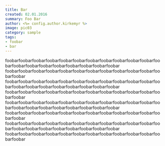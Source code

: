 ```yaml
---
title: Bar
created: 02.01.2016
summary: Foo Bar
author: <%= config.author.kirkemyr %>
image: pic03
category: sample
tags:
- foobar
- bar
---
```


foobarfoobarfoobarfoobarfoobarfoobarfoobarfoobarfoobarfoobarfoobarfoobarfoobarfoobarfoobarfoobarfoobarfoobarfoobarfoobar foobarfoobarfoobarfoobarfoobarfoobarfoobarfoobarfoobarfoobarfoobarfoobarfoobar
foobarfoobarfoobarfoobarfoobarfoobarfoobarfoobarfoobarfoobarfoobarfoobarfoobarfoobarfoobarfoobarfoobarfoobarfoobarfoobar foobarfoobarfoobarfoobarfoobarfoobarfoobarfoobarfoobarfoobarfoobarfoobarfoobar
foobarfoobarfoobarfoobarfoobarfoobarfoobarfoobarfoobarfoobarfoobarfoobarfoobarfoobarfoobarfoobarfoobarfoobarfoobarfoobar foobarfoobarfoobarfoobarfoobarfoobarfoobarfoobarfoobarfoobarfoobarfoobarfoobar
foobarfoobarfoobarfoobarfoobarfoobarfoobarfoobarfoobarfoobarfoobarfoobarfoobarfoobarfoobarfoobarfoobarfoobarfoobarfoobar foobarfoobarfoobarfoobarfoobarfoobarfoobarfoobarfoobarfoobarfoobarfoobarfoobar


